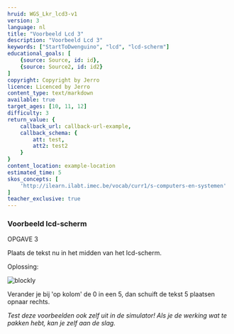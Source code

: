 ```yaml
---
hruid: WGS_Lkr_lcd3-v1
version: 3
language: nl
title: "Voorbeeld Lcd 3"
description: "Voorbeeld Lcd 3"
keywords: ["StartToDwenguino", "lcd", "lcd-scherm"]
educational_goals: [
    {source: Source, id: id}, 
    {source: Source2, id: id2}
]
copyright: Copyright by Jerro
licence: Licenced by Jerro
content_type: text/markdown
available: true
target_ages: [10, 11, 12]
difficulty: 3
return_value: {
    callback_url: callback-url-example,
    callback_schema: {
        att: test,
        att2: test2
    }
}
content_location: example-location
estimated_time: 5
skos_concepts: [
    'http://ilearn.ilabt.imec.be/vocab/curr1/s-computers-en-systemen'
]
teacher_exclusive: true
---
```


### Voorbeeld lcd-scherm

OPGAVE 3

Plaats de tekst nu in het midden van het lcd-scherm.

Oplossing:

![blockly](@learning-object/LCDM3-v1/nl/3)

Verander je bij 'op kolom' de 0 in een 5, dan schuift de tekst 5 plaatsen opnaar rechts.

*Test deze voorbeelden ook zelf uit in de simulator! Als je de werking wat te pakken hebt, kan je zelf aan de slag.*